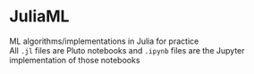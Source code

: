 # JuliaML

ML algorithms/implementations in Julia for practice  
All `.jl` files are Pluto notebooks and `.ipynb` files are the Jupyter implementation of those notebooks
